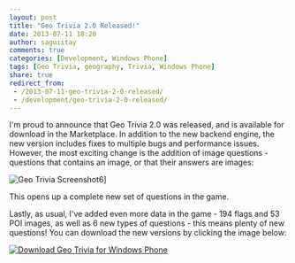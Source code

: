 ```yaml
---
layout: post
title: "Geo Trivia 2.0 Released!"
date: 2013-07-11 18:20
author: saguiitay
comments: true
categories: [Development, Windows Phone]
tags: [Geo Trivia, geography, Trivia, Windows Phone]
share: true
redirect_from:
 - /2013-07-11-geo-trivia-2-0-released/
 - /development/geo-trivia-2-0-released/
---
```

I'm proud to announce that Geo Trivia 2.0 was released, and is available for download in the Marketplace. In addition to the new backend engine,
the new version includes fixes to multiple bugs and performance issues. However, the most exciting change is the addition of image questions - questions
that contains an image, or that their answers are images:

![Geo Trivia Screenshot6]({{site.url}}/images/geo-trivia-screenshot6.png)]

This opens up a complete new set of questions in the game.

Lastly, as usual, I've added even more data in the game - 194 flags and 53 POI images, as well as 6 new types of questions - this means plenty of
new questions! You can download the new versions by clicking the image below:

[![Download Geo Trivia for Windows Phone]({{site.url}}/images/windowsphone_208x67_blu.png "Download Geo Trivia for Windows Phone")](http://www.windowsphone.com/s?appid=e697a777-acdf-4db2-b00e-e957bd387839)
